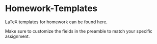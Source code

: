 # Homework-Templates

LaTeX templates for homework can be found here.

Make sure to customize the fields in the preamble to match your specific assignment.
